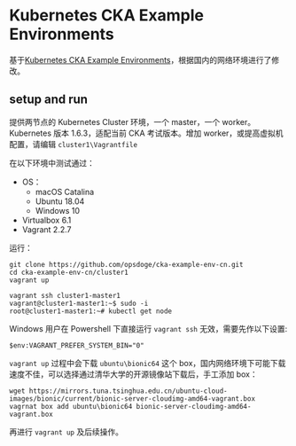 # Kubernetes CKA Example Environments

基于[Kubernetes CKA Example Environments](https://github.com/wuestkamp/cka-example-environments)，根据国内的网络环境进行了修改。

## setup and run

提供两节点的 Kubernetes Cluster 环境，一个 master，一个 worker。Kubernetes 版本 1.6.3，适配当前 CKA 考试版本。增加 worker，或提高虚拟机配置，请编辑 `cluster1\Vagrantfile`

在以下环境中测试通过：
- OS：
    - macOS Catalina
    - Ubuntu 18.04
    - Windows 10
- Virtualbox 6.1
- Vagrant 2.2.7

运行：
```
git clone https://github.com/opsdoge/cka-example-env-cn.git
cd cka-example-env-cn/cluster1
vagrant up

vagrant ssh cluster1-master1
vagrant@cluster1-master1:~$ sudo -i
root@cluster1-master1:~# kubectl get node
```

Windows 用户在 Powershell 下直接运行 `vagrant ssh` 无效，需要先作以下设置:
```
$env:VAGRANT_PREFER_SYSTEM_BIN="0"
```

`vagrant up` 过程中会下载 `ubuntu\bionic64` 这个 box，国内网络环境下可能下载速度不佳，可以选择通过清华大学的开源镜像站下载后，手工添加 box：
```
wget https://mirrors.tuna.tsinghua.edu.cn/ubuntu-cloud-images/bionic/current/bionic-server-cloudimg-amd64-vagrant.box
vagrnat box add ubuntu\bionic64 bionic-server-cloudimg-amd64-vagrant.box
```
再进行 `vagrant up` 及后续操作。